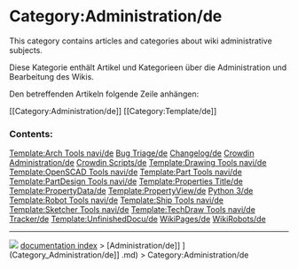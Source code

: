 # Category:Administration/de
This category contains articles and categories about wiki administrative subjects.

Diese Kategorie enthält Artikel und Kategorieen über die Administration und Bearbeitung des Wikis.

Den betreffenden Artikeln folgende Zeile anhängen:

<noinclude>[[Category:Administration/de]] [[Category:Template/de]]</noinclude>

### Contents:

    
  [Template:Arch Tools navi/de](Template:Arch_Tools_navi/de.md)           [Bug Triage/de](Bug_Triage/de.md)                                       [Changelog/de](Changelog/de.md)
  [Crowdin Administration/de](Crowdin_Administration/de.md)               [Crowdin Scripts/de](Crowdin_Scripts/de.md)                             [Template:Drawing Tools navi/de](Template:Drawing_Tools_navi/de.md)
  [Template:OpenSCAD Tools navi/de](Template:OpenSCAD_Tools_navi/de.md)   [Template:Part Tools navi/de](Template:Part_Tools_navi/de.md)           [Template:PartDesign Tools navi/de](Template:PartDesign_Tools_navi/de.md)
  [Template:Properties Title/de](Template:Properties_Title/de.md)         [Template:PropertyData/de](Template:PropertyData/de.md)                 [Template:PropertyView/de](Template:PropertyView/de.md)
  [Python 3/de](Python_3/de.md)                                           [Template:Robot Tools navi/de](Template:Robot_Tools_navi/de.md)         [Template:Ship Tools navi/de](Template:Ship_Tools_navi/de.md)
  [Template:Sketcher Tools navi/de](Template:Sketcher_Tools_navi/de.md)   [Template:TechDraw Tools navi/de](Template:TechDraw_Tools_navi/de.md)   [Tracker/de](Tracker/de.md)
  [Template:UnfinishedDocu/de](Template:UnfinishedDocu/de.md)             [WikiPages/de](WikiPages/de.md)                                         [WikiRobots/de](WikiRobots/de.md)



---
![](images/Right_arrow.png) [documentation index](../README.md) > [Administration/de]] ](Category_Administration/de]] .md) > Category:Administration/de
